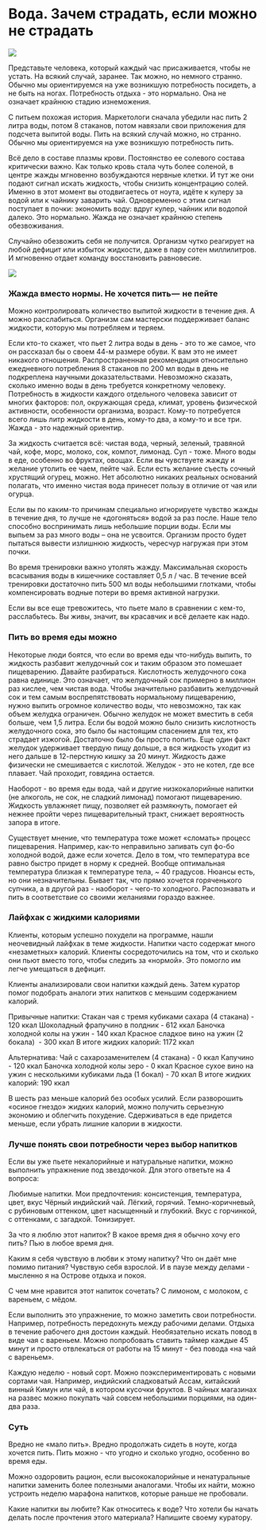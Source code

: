 # Вода. Зачем страдать, если можно не страдать

![](https://linen-liver-f97.notion.site/image/https%3A%2F%2Fs3-us-west-2.amazonaws.com%2Fsecure.notion-static.com%2Fbb9870ab-aa9d-42ff-98ec-dcd7d1c06a6a%2F05_MAIN_L.png?table=block&id=e6eec8f2-0155-4770-aaed-a5ef03b97ee8&spaceId=8ea0018b-d1ad-4f55-ba3a-ecad6c90e672&width=2000&userId=&cache=v2)

Представьте человека, который каждый час присаживается, чтобы не устать. На всякий случай, заранее. Так можно, но немного странно. Обычно мы ориентируемся на уже возникшую потребность посидеть, а не быть на ногах. Потребность отдыха - это нормально. Она не означает крайнюю стадию изнеможения.

С питьем похожая история. Маркетологи сначала убедили нас пить 2 литра воды, потом 8 стаканов, потом навязали свои приложения для подсчета выпитой воды. Пить на всякий случай можно, но странно. Обычно мы ориентируемся на уже возникшую потребность пить.

Всё дело в составе плазмы крови. Постоянство ее солевого состава критически важно. Как только кровь стала чуть более соленой, в центре жажды мгновенно возбуждаются нервные клетки. И тут же они подают сигнал искать жидкость, чтобы снизить концентрацию солей. Именно в этот момент вы отодвигаетесь от ноута, идёте к кулеру за водой или к чайнику заварить чай. Одновременно с этим сигнал поступает в почки: экономить воду: вдруг кулер, чайник или водопой далеко. Это нормально. Жажда не означает крайнюю степень обезвоживания.

Случайно обезвожить себя не получится. Организм чутко реагирует на любой дефицит или избыток жидкости, даже в пару сотен миллилитров. И мгновенно отдает команду восстановить равновесие.

![](https://linen-liver-f97.notion.site/image/https%3A%2F%2Fs3-us-west-2.amazonaws.com%2Fsecure.notion-static.com%2Fb0d19db4-8f04-492d-92fd-675406417638%2F05_LETTER.png?table=block&id=b9a56a77-a34f-4d0b-93bb-0ffd76999c7e&spaceId=8ea0018b-d1ad-4f55-ba3a-ecad6c90e672&width=2000&userId=&cache=v2)

### Жажда вместо нормы. Не хочется пить —  не пейте

Можно контролировать количество выпитой жидкости в течение дня. А можно расслабиться. Организм сам мастерски поддерживает баланс жидкости, которую мы потребляем и теряем.

Если кто-то скажет, что пьет 2 литра воды в день - это то же самое, что он рассказал бы о своем 44-м размере обуви. К вам это не имеет никакого отношения. Распространенная рекомендация относительно ежедневного потребления 8 стаканов по 200 мл воды в день не подкреплена научными доказательствами. Невозможно сказать, сколько именно воды в день требуется конкретному человеку. Потребность в жидкости каждого отдельного человека зависит от многих факторов: пол, окружающая среда, климат, уровень физической активности, особенности организма, возраст. Кому-то потребуется всего лишь литр жидкости в день, кому-то два, а кому-то и все три. Жажда - это надежный ориентир.

За жидкость считается всё: чистая вода, черный, зеленый, травяной чай, кофе, морс, молоко, сок, компот, лимонад. Суп - тоже. Много воды в еде, особенно во фруктах, овощах. Если вы чувствуете жажду и желание утолить ее чаем, пейте чай. Если есть желание съесть сочный хрустящий огурец, можно. Нет абсолютно никаких реальных оснований полагать, что именно чистая вода принесет пользу в отличие от чая или огурца.

Если вы по каким-то причинам специально игнорируете чувство жажды в течение дня, то лучше не «догоняться» водой за раз после. Наше тело способно воспринимать лишь небольшие порции воды. Если мы выпьем за раз много воды – она не усвоится. Организм просто будет пытаться вывести излишнюю жидкость, чересчур нагружая при этом почки.

Во время тренировки важно утолять жажду. Максимальная скорость всасывания воды в кишечнике составляет 0,5 л / час. В течение всей тренировки достаточно пить 500 мл воды небольшими глотками, чтобы компенсировать водные потери во время активной нагрузки.

Если вы все еще тревожитесь, что пьете мало в сравнении с кем-то, расслабьтесь. Вы живы, значит, вы красавчик и всё делаете как надо.

### Пить во время еды можно

Некоторые люди боятся, что если во время еды что-нибудь выпить, то жидкость разбавит желудочный сок и таким образом это помешает пищеварению. Давайте разбираться. Кислотность желудочного сока равна единице. Это означает, что желудочный сок примерно в миллион раз кислее, чем чистая вода. Чтобы значительно разбавить желудочный сок и тем самым воспрепятствовать нормальному пищеварению, нужно выпить огромное количество воды, что невозможно, так как объем желудка ограничен. Обычно желудок не может вместить в себя больше, чем 1,5 литра. Если бы водой можно было снизить кислотность желудочного сока, это было бы настоящим спасением для тех, кто страдает изжогой. Достаточно было бы просто попить. Еще один факт желудок удерживает твердую пищу дольше, а вся жидкость уходит из него дальше в 12-перстную кишку за 20 минут. Жидкость даже физически не смешивается с кислотой. Желудок - это не котел, где все плавает. Чай проходит, говядина остается.

Наоборот - во время еды вода, чай и другие низкокалорийные напитки (не алкоголь, не сок, не сладкий лимонад) помогают пищеварению. Жидкость увлажняет пищу, позволяет ей размякнуть, помогает ей нежнее пройти через пищеварительный тракт, снижает вероятность запора в итоге.

Существует мнение, что температура тоже может «сломать» процесс пищеварения. Например, как-то неправильно запивать суп фо-бо холодной водой, даже если хочется. Дело в том, что температура все равно быстро придет в норму к средней. Вообще оптимальная температура близкая к температуре тела, ~ 40 градусов. Нюансы есть, но они незначительны. Бывает так, что прямо хочется горяченького супчика, а в другой раз - наоборот - чего-то холодного. Распознавать и пить в соответствие со своими желаниями гораздо важнее.

### Лайфхак с жидкими калориями

Клиенты, которым успешно похудели на программе, нашли неочевидный лайфхак в теме жидкости. Напитки часто содержат много «незаметных» калорий. Клиенты сосредоточились на том, что и сколько они пьют вместо того, чтобы следить за «нормой». Это помогло им легче умещаться в дефицит.

Клиенты анализировали свои напитки каждый день. Затем куратор помог подобрать аналоги этих напитков с меньшим содержанием калорий.

Привычные напитки: Стакан чая с тремя кубиками сахара (4 стакана) - 120 ккал Шоколадный фрапучино в полдник - 612 ккал Баночка холодной колы на ужин - 140 ккал Красное сладкое вино на ужин (2 бокала)  - 300 ккал В итоге жидких калорий: 1172 ккал

Альтернатива: Чай с сахарозаменителем (4 стакана) - 0 ккал Капучино - 120 ккал Баночка холодной колы зеро - 0 ккал Красное сухое вино на ужин с несколькими кубиками льда (1 бокал) - 70 ккал В итоге жидких калорий: 190 ккал

В шесть раз меньше калорий без особых усилий. Если разворошить «осиное гнездо» жидких калорий, можно получить серьезную экономию и облегчить похудение. Сдерживаться в еде придется меньше, если убрать лишние калории в жидкости.

### Лучше понять свои потребности через выбор напитков

Если вы уже пьете некалорийные и натуральные напитки, можно выполнить упражнение под звездочкой. Для этого ответьте на 4 вопроса:

Любимые напитки. Мои предпочтения: консистенция, температура, цвет, вкус Чёрный индийский чай. Лёгкий, горячий. Темно-коричневый, с рубиновым оттенком, цвет насыщенный и глубокий. Вкус с горчинкой, с оттенками, с загадкой. Тонизирует.

За что я люблю этот напиток? В какое время дня я обычно хочу его пить? Пью в любое время дня.

Каким я себя чувствую в любви к этому напитку? Что он даёт мне помимо питания? Чувствую себя взрослой. И в паузе между делами - мысленно я на Острове отдыха и покоя.

С чем мне нравится этот напиток сочетать? С лимоном, с молоком, с вареньем, с мёдом.

Если выполнить это упражнение, то можно заметить свои потребности. Например, потребность передохнуть между рабочими делами. Отдыха в течение рабочего дня достоин каждый. Необязательно искать повод в виде чая с вареньем. Можно попробовать ставить таймер каждые 45 минут и просто отвлекаться от работы на 15 минут - без повода «на чай с вареньем».

Каждую неделю - новый сорт. Можно поэкспериментировать с новыми сортами чая. Например, индийский сладковатый Ассам, китайский винный Кимун или чай, в котором кусочки фруктов. В чайных магазинах на развес можно покупать чай совсем небольшими порциями, на один-два раза.

### Суть

Вредно не «мало пить». Вредно продолжать сидеть в ноуте, когда хочется пить. Пить можно - что угодно и сколько угодно, особенно во время еды.

Можно оздоровить рацион, если высококалорийные и ненатуральные напитки заменить более полезными аналогами. Чтобы их найти, можно устроить неделю марафона напитков, которые раньше не пробовали.

Какие напитки вы любите? Как относитесь к воде? Что хотели бы начать делать после прочтения этого материала? Напишите своему куратору.